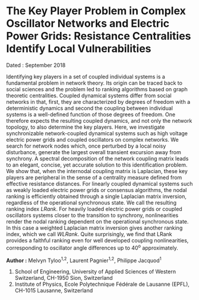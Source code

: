 # The Key Player Problem in Complex Oscillator Networks and Electric Power Grids: Resistance Centralities Identify Local Vulnerabilities
Dated : September 2018


Identifying key players in a set of coupled individual systems is a fundamental problem in network theory. Its origin can be traced back to social sciences and the problem led to ranking algorithms based on graph theoretic centralities. Coupled dynamical systems differ from social networks in that, first, they are characterized by degrees of freedom with a deterministic dynamics and second the coupling between individual systems is a well-defined function of those degrees of freedom. One therefore expects the resulting coupled dynamics, and not only the network topology, to also determine the key players. Here, we investigate synchronizable network-coupled dynamical systems such as high voltage electric power grids and coupled oscillators on complex networks. We search for network nodes which, once perturbed by a local noisy disturbance, generate the largest overall transient excursion away from synchrony. A spectral decomposition of the network coupling matrix leads to an elegant, concise, yet accurate solution to this identification problem. We show that, when the internodal coupling matrix is Laplacian, these key players are peripheral in the sense of a centrality measure defined from effective resistance distances. For linearly coupled dynamical systems such as weakly loaded electric power grids or consensus algorithms, the nodal ranking is efficiently obtained through a single Laplacian matrix inversion, regardless of the operational synchronous state. We call the resulting ranking index *LRank*. For heavily loaded electric power grids or coupled oscillators systems closer to the transition to synchrony, nonlinearities render the nodal ranking dependent on the operational synchronous state. In this case a weighted Laplacian matrix inversion gives another ranking index, which we call *WLRank*. Quite surprisingly, we find that LRank provides a faithful ranking even for well developed coupling nonlinearities, corresponding to oscillator angle differences up to 40<sup>o</sup> approximately. 


**Author :** Melvyn Tyloo<sup>1,2</sup>, Laurent Pagnier<sup>1,2</sup>, Philippe Jacquod<sup>1</sup>
1) School of Engineering, University of Applied Sciences of Western Switzerland, CH-1950 Sion, Switzerland
2) Institute of Physics, Ecole Polytechnique Fédérale de Lausanne (EPFL), CH-1015 Lausanne, Switzerland
